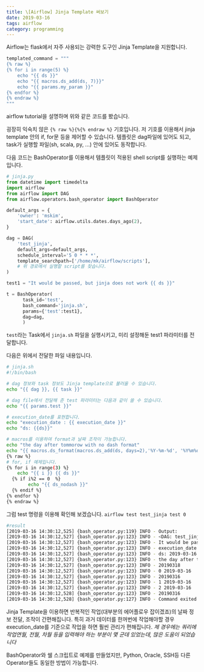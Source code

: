 ```yaml
---
title: \[Airflow] Jinja Template 써보기
date: 2019-03-16
tags: airflow
category: programming
---
```


Airflow는 flask에서 자주 사용되는 강력한 도구인 Jinja Template을 지원합니다.


```python
templated_command = """
{% raw %}
{% for i in range(5) %}
    echo "{{ ds }}"
    echo "{{ macros.ds_add(ds, 7)}}"
    echo "{{ params.my_param }}"
{% endfor %}
{% endraw %}
"""
```
airflow tutorial을 설명하며 위와 같은 코드를 봤습니다.

굉장히 익숙치 않은 `{% raw %}{%{% endraw %}` 기호입니다.
저 기호를 이용해서 jinja template 안의 if, for문 등을 제어할 수 있습니다.
템플릿은 dag파일에 있어도 되고, task가 실행할 파일(sh, scala, py, ...) 안에 있어도 동작합니다.


다음 코드는 BashOperator를 이용해서 템플릿이 적용된 shell script를 실행하는 예제입니다.

```python
# jinja.py
from datetime import timedelta
import airflow
from airflow import DAG
from airflow.operators.bash_operator import BashOperator

default_args = {
    'owner': 'mskim',
    'start_date': airflow.utils.dates.days_ago(2),
}

dag = DAG(
    'test_jinja',
    default_args=default_args,
    schedule_interval='5 0 * * *',
    template_searchpath=['/home/mk/airflow/scripts'],
    # 위 경로에서 실행할 script를 찾습니다.
)

test1 = "It would be passed, but jinja does not work {{ ds }}"

t = BashOperator(
      task_id='test',
      bash_command='jinja.sh',
      params={'test':test1},
      dag=dag,
      )
```
`test`라는 Task에서 `jinja.sh` 파일을 실행시키고, 미리 설정해둔 test1 파라미터를 전달합니다.

다음은 위에서 전달한 파일 내용입니다.

```sh
# jinja.sh
#!/bin/bash

# dag 정보와 task 정보도 Jinja template으로 불러올 수 있습니다.
echo "{{ dag }}, {{ task }}"

# dag file에서 전달해 준 test 파라미터는 다음과 같이 쓸 수 있습니다.
echo "{{ params.test }}"

# execution_date를 표현합니다.
echo "execution_date : {{ execution_date }}"
echo "ds: {{ds}}"

# macros를 이용하여 format과 날짜 조작이 가능합니다.
echo "the day after tommorow with no dash format"
echo "{{ macros.ds_format(macros.ds_add(ds, days=2),'%Y-%m-%d', '%Y%m%d') }}"
{% raw %}
# for, if 예제입니다.
{% for i in range(3) %}
	echo "{{ i }} {{ ds }}"
  {% if i%2 == 0  %}
		echo "{{ ds_nodash }}"
  {% endif %}
{% endfor %}
{% endraw %}
```

그럼 test 명령을 이용해 확인해 보겠습니다.
`airflow test test_jinja test 0`


```sh
#result
[2019-03-16 14:30:12,525] {bash_operator.py:119} INFO - Output:
[2019-03-16 14:30:12,527] {bash_operator.py:123} INFO - <DAG: test_jinja>, <Task(BashOperator): test>
[2019-03-16 14:30:12,527] {bash_operator.py:123} INFO - It would be passed, but jinja does not work like this {{ ds }}
[2019-03-16 14:30:12,527] {bash_operator.py:123} INFO - execution_date : 2019-03-16T00:00:00+00:00
[2019-03-16 14:30:12,527] {bash_operator.py:123} INFO - ds: 2019-03-16
[2019-03-16 14:30:12,527] {bash_operator.py:123} INFO - the day after tommorow with no dash format
[2019-03-16 14:30:12,527] {bash_operator.py:123} INFO - 20190318
[2019-03-16 14:30:12,527] {bash_operator.py:123} INFO - 0 2019-03-16
[2019-03-16 14:30:12,527] {bash_operator.py:123} INFO - 20190316
[2019-03-16 14:30:12,527] {bash_operator.py:123} INFO - 1 2019-03-16
[2019-03-16 14:30:12,527] {bash_operator.py:123} INFO - 2 2019-03-16
[2019-03-16 14:30:12,528] {bash_operator.py:123} INFO - 20190316
[2019-03-16 14:30:12,528] {bash_operator.py:127} INFO - Command exited with return code 0

```


Jinja Template을 이용하면 반복적인 작업(대부분의 에어플로우 잡이겠죠)의 날짜 정보 전달, 조작이 간편해집니다.
특히 과거 데이터를 한꺼번에 작업해야할 경우 execution_date를 기준으로 작업을 하면 훨씬 관리가 편해집니다.
*제 경우에는 쿼리에 작업연월, 전월, 차월 등을 입력해야 하는 부분이 몇 군데 있었는데, 많은 도움이 되었습니다*

BashOperator와 쉘 스크립트로 예제를 만들었지만, Python, Oracle, SSH등 다른 Operator들도 동일한 방법이 가능합니다.
